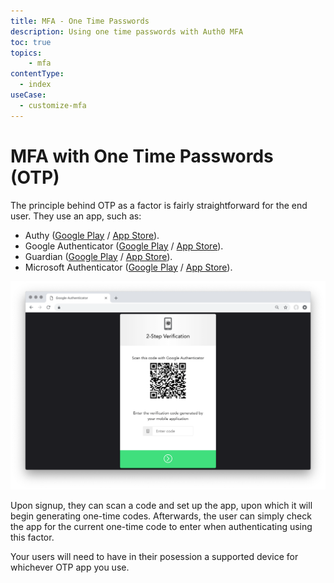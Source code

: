 ```yaml
---
title: MFA - One Time Passwords
description: Using one time passwords with Auth0 MFA
toc: true
topics:
    - mfa
contentType:
  - index
useCase:
  - customize-mfa
---
```

# MFA with One Time Passwords (OTP)

The principle behind OTP as a factor is fairly straightforward for the end user. They use an app, such as:

* Authy ([Google Play](https://play.google.com/store/apps/details?id=com.authy.authy) / [App Store](https://itunes.apple.com/us/app/authy/id494168017)).
* Google Authenticator ([Google Play](https://play.google.com/store/apps/details?id=com.google.android.apps.authenticator2) / [App Store](https://itunes.apple.com/us/app/google-authenticator/id388497605)).
* Guardian ([Google Play](https://play.google.com/store/apps/details?id=com.auth0.guardian) / [App Store](https://itunes.apple.com/us/app/auth0-guardian/id1093447833)).
* Microsoft Authenticator ([Google Play](https://play.google.com/store/apps/details?id=com.azure.authenticator) / [App Store](https://itunes.apple.com/us/app/microsoft-authenticator/id983156458)).

![MFA Google Authenticator](/media/articles/multifactor-authentication/google-auth-scan-code.png)

Upon signup, they can scan a code and set up the app, upon which it will begin generating one-time codes. Afterwards, the user can simply check the app for the current one-time code to enter when authenticating using this factor.

Your users will need to have in their posession a supported device for whichever OTP app you use.